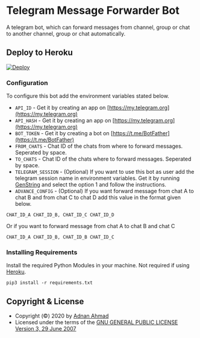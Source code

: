 # Telegram Message Forwarder Bot
A telegram bot, which can forward messages from channel, group or chat to another channel, group or chat automatically.

## Deploy to Heroku
[![Deploy](https://www.herokucdn.com/deploy/button.svg)](https://heroku.com/deploy)

### Configuration
To configure this bot add the environment variables stated below.
- `API_ID` - Get it by creating an app on [https://my.telegram.org](https://my.telegram.org)
- `API_HASH` - Get it by creating an app on [https://my.telegram.org](https://my.telegram.org)
- `BOT_TOKEN` - Get it by creating a bot on [https://t.me/BotFather](https://t.me/BotFather)
- `FROM_CHATS` - Chat ID of the chats from where to forward messages. Seperated by space.
- `TO_CHATS` - Chat ID of the chats where to forward messages. Seperated by space.
- `TELEGRAM_SESSION` - (Optional) If you want to use this bot as user add the telegram session name in environment variables. Get it by running [GenString](https://replit.com/@viperadnan/genstring) and select the option 1 and follow the instructions.
- `ADVANCE_CONFIG` - (Optional) If you want forward message from chat A to chat B and from chat C to chat D add this value in the format given below.
```
CHAT_ID_A CHAT_ID_B, CHAT_ID_C CHAT_ID_D
```
Or if you want to forward message from chat A to chat B and chat C
```
CHAT_ID_A CHAT_ID_B, CHAT_ID_B CHAT_ID_C
```

### Installing Requirements
Install the required Python Modules in your machine. Not required if using [Heroku](https://heroku.com).
```
pip3 install -r requirements.txt
```

## Copyright & License
- Copyright (©) 2020 by [Adnan Ahmad](https://github.com/viperadnan-git)
- Licensed under the terms of the [GNU GENERAL PUBLIC LICENSE Version 3, 29 June 2007](./LICENSE)